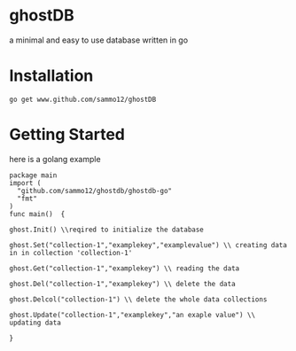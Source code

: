 # ghostDB
a minimal and easy to use database written in go
# Installation
`go get www.github.com/sammo12/ghostDB`
# Getting Started
here is a golang example
```
package main
import (
  "github.com/sammo12/ghostdb/ghostdb-go"
  "fmt"
)
func main()  {

ghost.Init() \\reqired to initialize the database

ghost.Set("collection-1","examplekey","examplevalue") \\ creating data in in collection 'collection-1'

ghost.Get("collection-1","examplekey") \\ reading the data 
  
ghost.Del("collection-1","examplekey") \\ delete the data
  
ghost.Delcol("collection-1") \\ delete the whole data collections

ghost.Update("collection-1","examplekey","an exaple value") \\ updating data

}

```
